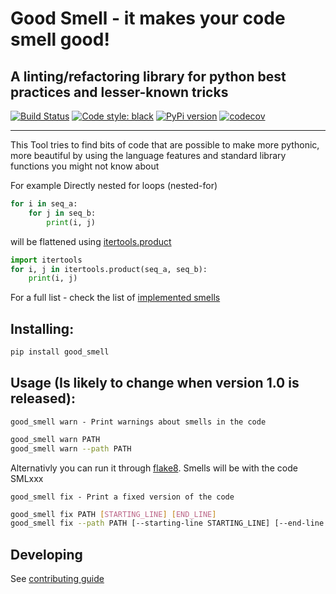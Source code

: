 # Good Smell - it makes your code smell good! 
A linting/refactoring library for python best practices and lesser-known tricks  
---
[![Build Status](https://travis-ci.com/Tadaboody/good_smell.svg?branch=master)](https://travis-ci.com/Tadaboody/good_smell) 
[![Code style: black](https://img.shields.io/badge/code%20style-black-000000.svg)](https://github.com/ambv/black)
[![PyPi version](https://pypip.in/v/good_smell/badge.png)](https://pypi.org/project/good-smell/)
[![codecov](https://codecov.io/gh/Tadaboody/good_smell/branch/master/graph/badge.svg)](https://codecov.io/gh/Tadaboody/good_smell)

---

This Tool tries to find bits of code that are possible to make more pythonic, more beautiful by using the language features and standard library functions you might not know about

For example
Directly nested for loops (nested-for)
```py
for i in seq_a:
    for j in seq_b:
        print(i, j)
```
will be flattened using [itertools.product](https://docs.python.org/3/library/itertools.html#itertools.product)
```py
import itertools
for i, j in itertools.product(seq_a, seq_b):
    print(i, j)
```
For a full list - check the list of [implemented smells](docs/implemented_smells)
## Installing:
```sh
pip install good_smell 
```
## Usage (Is likely to change when version 1.0 is released):
``
good_smell warn - Print warnings about smells in the code
``
```sh
good_smell warn PATH
good_smell warn --path PATH
```
Alternativly you can run it through [flake8](http://flake8.pycqa.org/en/latest/). Smells will be with the code SMLxxx  

``good_smell fix - Print a fixed version of the code``
```sh
good_smell fix PATH [STARTING_LINE] [END_LINE]
good_smell fix --path PATH [--starting-line STARTING_LINE] [--end-line END_LINE]
```

## Developing
See [contributing guide](CONTRIBUTING)
